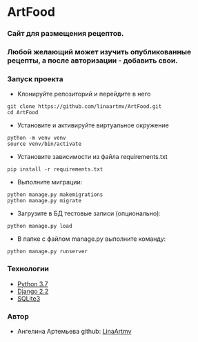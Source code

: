 # ArtFood

### Cайт для размещения рецептов.
### Любой желающий может изучить опубликованные рецепты, а после авторизации - добавить свои.

### Запуск проекта
- Клонируйте репозиторий и перейдите в него
```
git clone https://github.com/linaartmv/ArtFood.git
cd ArtFood
```
- Установите и активируйте виртуальное окружение
```
python -m venv venv
source venv/bin/activate
``` 
- Установите зависимости из файла requirements.txt
```
pip install -r requirements.txt
``` 
- Выполните миграции:
```
python manage.py makemigrations
python manage.py migrate
```
- Загрузите в БД тестовые записи (опционально):
```
python manage.py load
```
- В папке с файлом manage.py выполните команду:
```
python manage.py runserver
```

### Технологии
- [Python 3.7](https://www.python.org/downloads/)
- [Django 2.2](https://www.djangoproject.com/)
- [SQLite3](https://www.sqlite.org/docs.html)

### Автор
- Ангелина Артемьева
github: [LinaArtmv](https://github.com/LinaArtmv)
